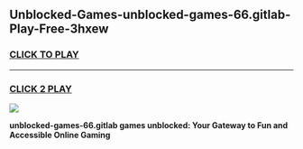 
## Unblocked-Games-unblocked-games-66.gitlab-Play-Free-3hxew
<h3>
<a href="https://premium76.site?title=unblocked-games-66.gitlab&ref=09A">CLICK TO PLAY</a></h3>
<hr>

<h3>
<a href="https://premium76.site?title=unblocked-games-66.gitlab&ref=09A">CLICK 2 PLAY</a>
  
</h3>

<a href="https://premium76.site?title=unblocked-games-66.gitlab&ref=09A"><img src="https://clearcache.store/games.png"></a>


**unblocked-games-66.gitlab games unblocked: Your Gateway to Fun and Accessible Online Gaming**
